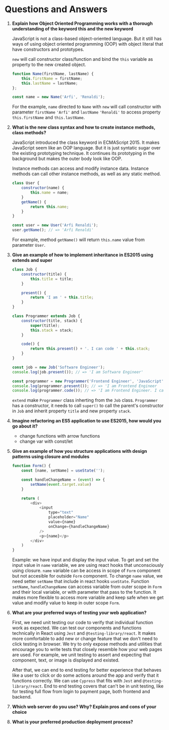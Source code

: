# Questions and Answers

1. **Explain how Object Oriented Programming works with a thorough understanding of the keyword this and the new keyword**

    JavaScript is not a class-based object-oriented language. But it still has ways of using object oriented programming (OOP) with object literal that have constructors and prototypes.

    `new` will call constructor class/function and bind the `this` variable as property to the new created object.

    ```js
    function Name(firstName, lastName) {
        this.firstName = firstName;
        this.lastName = lastName;
    };

    const name = new Name('Arfi', 'Renaldi');
    ```

    For the example, `name` directed to `Name` with `new` will call constructor with parameter `firstName` `'Arfi'` and `lastName` `'Renaldi'` to access property `this.firstName` and `this.lastName`.

2. **What is the new class syntax and how to create instance methods, class methods?**

    JavaScript introduced the class keyword in ECMAScript 2015. It makes JavaScript seem like an OOP language. But it is just syntatic sugar over the existing prototyping technique. It continues its prototyping in the background but makes the outer body look like OOP.

    Instance methods can access and modify instance data. Instance methods can call other instance methods, as well as any static method.

    ```js
    class User {
        constructor(name) {
            this.name = name;
        }
        getName() {
            return this.name;
        }
    }

    const user = new User('Arfi Renaldi');
    user.getName(); // => 'Arfi Renaldi'
    ```

    For example, method `getName()` will return `this.name` value from parameter `User`.

3. **Give an example of how to implement inheritance in ES2015 using extends and super**
    ```js
    class Job {
        constructor(title) {
            this.title = title;
        }

        present() {
            return 'I am ' + this.title;
        }
    }

    class Programmer extends Job {
        constructor(title, stack) {
            super(title);
            this.stack = stack;
        }

        code() {
            return this.present() + '. I can code ' + this.stack;
        }
    }

    const job = new Job('Software Engineer');
    console.log(job.present()); // => 'I am Software Engineer'

    const programmer = new Programmer('Frontend Engineer', 'JavaScript');
    console.log(programmer.present()); // => 'I am Frontend Engineer
    console.log(programmer.code()); // => 'I am Frontend Engineer. I can code JavaScript'
    ```
    `extend` make `Programmer` class inherting from the `Job` class. `Programmer` has a constructor, it needs to call `super()` to call the parent's constructor in `Job` and inherit property `title` and new property `stack`.

4. **Imagine refactoring an ES5 application to use ES2015, how would you go about it?**

    - change functions with arrow functions
    - change var with const/let

5. **Give an example of how you structure applications with design patterns using closure and modules**

    ```js
    function Form() {
        const [name, setName] = useState('');

        const handleChangeName = (event) => {
            setName(event.target.value)
        }

        return (
            <div>
                <input
                    type="text"
                    placeholder="Name"
                    value={name}
                    onChange={handleChangeName}
                />
                <p>{name}</p>
            </div>
        )
    }
    ```
    Example: we have input and display the input value. To get and set the input value in `name` variable, we are using react hooks that unconsciously using closure. `name` variable can be access in scope of `Form` component but not accesible for outside `Form` component. To change `name` value, we need setter `setName` that include in react hooks `useState`. Function `setName`, `handleChangeName` can access variable from outer scope in `Form` and their local variable, or with parameter that pass to the function. It makes more flexible to access more variable and keep safe when we get value and modify value to keep in outer scope `Form`.

6. **What are your preferred ways of testing your web application?**

    First, we need unit testing our code to verify that individual function work as expected. We can test our components and functions technically in React using `Jest` and `@testing-library/react`. It makes more comfortable to add new or change feature that we don't need to click testing in browser. We try to only expose methods and utilities that encourage you to write tests that closely resemble how your web pages are used. For example, we unit testing to assert and expecting that component, text, or image is displayed and existed.

    After that, we can end to end testing for better experience that behaves like a user to click or do some actions around the app and verify that it functions correctly. We can use `Cypress` that fits with `Jest` and `@testing-library/react`. End to end testing covers that can't be in unit testing, like for testing full flow from login to payment page, both frontend and backend.

7. **Which web server do you use? Why? Explain pros and cons of your choice**

8. **What is your preferred production deployment process?**
